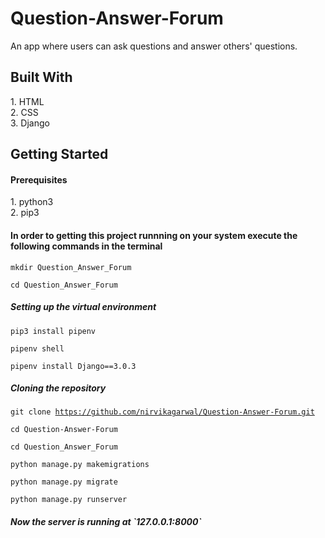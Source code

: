 <h1>Question-Answer-Forum</h1>
An app where users can ask questions and answer others' questions.

<h2>Built With</h2>
1. HTML <br>
2. CSS <br>
3. Django

<h2>Getting Started</h2>

<h4>Prerequisites</h4>
1. python3 <br>
2. pip3

<h4>In order to getting this project runnning on your system execute the following commands in the terminal</h4>

<code>mkdir Question_Answer_Forum</code>

<code>cd Question_Answer_Forum</code>

<h5>Setting up the virtual environment</h5>

<code>pip3 install pipenv</code>

<code>pipenv shell</code>

<code>pipenv install Django==3.0.3</code>

<h5>Cloning the repository</h5>

<code>git clone https://github.com/nirvikagarwal/Question-Answer-Forum.git</code>

<code>cd Question-Answer-Forum</code>

<code>cd Question_Answer_Forum</code>

<code>python manage.py makemigrations</code>

<code>python manage.py migrate</code>

<code>python manage.py runserver</code>


<h5>Now the server is running at `127.0.0.1:8000`</h5>